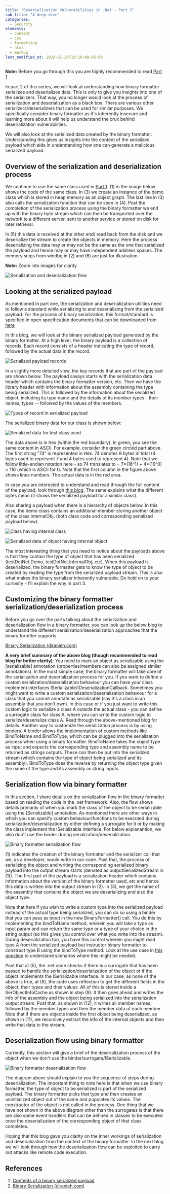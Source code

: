 ```yaml
---
title: "Deserialization Vulnerabilities in .Net - Part 2"
sub_title: "A deep dive"
categories:
  - Security
elements:
  - content
  - css
  - formatting
  - html
  - markup
last_modified_at: 2023-01-20T10:16:49-05:00
---
```


**Note:** Before you go through this you are highly recommended to read [Part 1](https://sharmaakash.com/docs/security/Deserialization-Part-1/ "Part 1")

In part 2 of this series, we will look at understanding how binary formatter serializes and deserializes data. This is only to give you insights into one of the serializers. That way, you no longer would look at the process of serialization and deserialization as a black box. There are various other serializers/deserializers that can be used for similar purposes. We specifically consider binary formatter as it's inherently insecure and learning more about it will help us understand the crux behind deserialization vulnerabilities.

We will also look at the serialized data created by the binary formatter. Understanding this gives us insights into the content of the serialized payload which aids in understanding how one can generate a malicious serialized payload.

## Overview of the serialization and deserialization process

We continue to use the same class used in [Part 1](https://sharmaakash.com/docs/security/Deserialization-Part-1/ "Part 1"). (1) in the image below shows the code of the same class.
In (3) we create an instance of the demo class which is stored in heap memory as an object graph. The last line in (3) also calls the serialization function that can be seen in (4). Post the completion of the serialization process using the binary formatter we end up with the binary byte stream which can then be transported over the network to a different server, sent to another service or stored on disk for later retrieval.

In (5) this data is received at the other end/ read back from the disk and we deserialize the stream to create the objects in memory. Here the process deserializing the data may or may not be the same as the one that serialized the payload and hence may or may have independent address spaces. The memory snips from windbg in (2) and (6) are just for illustration.

<b>Note:</b> Zoom into images for clarity

![Serialization and deserialization flow](/images/DeserializationPart2_Fig1.png)

## Looking at the serialized payload

As mentioned in part one, the serialization and deserialization utilities need to follow a standard while serializing to and deserializing from the serialized payload. For the process of binary serialization, this format/standard is specified in open specification documents that can be downloaded from [here](https://learn.microsoft.com/en-us/openspecs/windows_protocols/ms-nrbf/75b9fe09-be15-475f-85b8-ae7b7558cfe5 "here")

In this blog, we will look at the binary serialized payload generated by the binary formatter. At a high level, the binary payload is a collection of records. Each record consists of a header indicating the type of record, followed by the actual data in the record.

![Serialized payload records](/images/DeserializationPart2_Fig2.png)

In a slightly more detailed view, the key records that are part of the payload are shown below. The payload always starts with the serialization data header which contains the binary formatter version, etc. Then we have the library header with information about the assembly containing the type being serialized. This is followed by the information about the serialized object, including its type name and the details of its member types - their names, types -- followed by the values of the members.

![Types of record in serialized payload](/images/DeserializationPart2_Fig3.png)

The serialized binary data for our class is shown below:

![Serialized data for test class used](/images/DeserializationPart2_Fig4.png)

The data above is in hex (within the red boundary). In green, you see the same content in ASCII.
For example, consider the green circled part above. The first string "74" is represented in Hex. 74 denotes 8 bytes in total (4 bytes used to represent 7 and 4 bytes used to represent 4). Note that we follow little-endian notation here - so 74 translates to = 7*(16^1) + 4*(16^0) = 116 (which is ASCII for t).
Note that the first column in the figure above shows lines numbers. The actual data is in the red area.

In case you are interested to understand and read through the full content of the payload, look through [this blog](https://stackoverflow.com/questions/3052202/how-to-analyse-contents-of-binary-serialization-stream/30176566#30176566 "this blog"). The same explains what the different bytes mean (it shows the serialized payload for a similar class).

Also sharing a payload when there is a hierarchy of objects below. In this case, the demo class contains an additional member storing another object of the class internalObj. (both class code and corresponding serialized payload below).

![Class having internal class](/images/DeserializationPart2_Fig5.png)

![Serialized data of object having internal object](/images/DeserializationPart2_Fig6.png)

The most interesting thing that you need to notice about the payloads above is that they contain the type of object that has been serialized (testDotNet.Demo, testDotNet.InternalObj, etc). When this payload is deserialized, the binary formatter gets to know the type of object to be created by reading the type from the serialized payload stream. This is also what makes the binary serializer inherently vulnerable. Do hold on to your curiosity - I'll explain the why in part 3.

## Customizing the binary formatter serialization/deserialization process

Before you go over the parts talking about the serialization and deserialization flow in a binary formatter, you can look up the below blog to understand the different serialization/deserialization approaches that the binary formtter supports.

[Binary Serialization (diranieh.com)](http://www.diranieh.com/NETSerialization/BinarySerialization.htm "Binary Serialization (diranieh.com)")

**A very brief summary of the above blog (though recommended to read blog for better clarity)**: You need to mark an object as serializable using the [serializable] annotation (properties/members can also be assigned similar annotations). In the most simple case, the binary formatter will take care of the serialization and deserialization process for you. If you want to define a custom serialization/deserialization behaviour you can have your class implement interfaces ISerializable/IDeserializationCallback. Sometimes you might want to write a custom serialization/deserialization behaviour for a class that you cannot annotate as serializable (say it's a class in an assembly that you don't own). In this case or if you just want to write this custom logic to serialize a class A outside the actual class - you can define a surrogate class for class A, where you can write the custom logic to serialize/deserialize class A. Read through the above-mentioned blog for details. Another way to customize the serialization process is by using binders. A binder allows the implementation of custom methods like BindToName and BindToType, which can be plugged into the serialization process when using a binary formatter. BindToName takes the object type as input and expects the corresponding type and assembly name to be returned as strings outputs. These can then be put into the serialized stream (which contains the type of object being serialized and its assembly). BindToType does the reverse by returning the object type given the name of the type and its assembly as string inputs.

## Serialization flow via binary formatter

In this section, I share details on the serialization flow in the binary formatter based on reading the code in the .net framework. Also, the flow shows details primarily of when you mark the class of the object to be serializable using the [Serializable] annotation.
As mentioned there are other ways in which you can specify custom behaviour/functions to be executed during serialization/deserialization by either defining a surrogate for it or by making the class implement the ISerializable interface.
For below explanantion, we also don't use the binder during serialization/deserialization. 

![Binary formatter serialization flow](/images/DeserializationPart2_Fig7.png)

(1) indicates the creation of the binary formatter and the serializer call that we, as a developer, would write in our code. Post that, the process of serializing the object and writing the corresponding serialized binary payload into the output stream starts (denoted as outputSerializedStream in (1)). The first part of the payload is a serialization header which contains information about the version of the binary formatter used, etc and hence this data is written into the output stream in (2).
In (3), we get the name of the assembly that contains the object we are deserializing and also the object type.

Note that here if you wish to write a custom type into the serialized payload instead of the actual type being serialized, you can do so using a binder that you can pass as input in the new BinaryFormatter() call. You do this by implementing the bindToName method, wherein you will take a type as input param and can return the same type or a type of your choice in the string output (so this gives you control over what you write into the stream). During deserialization too, you have this control wherein you might read type A from the serialized payload but instructor binary formatter to construct type B using the bindToType method. Look at the use case in [this question](https://stackoverflow.com/questions/5794686/serializationbinder-with-listt "need for bindToType") to understand scenarios where this might be needed. 

Post that at (5), the .net code checks if there is a surrogate that has been passed to handle the serialization/deserialization of the object or if the object implements the ISerializable interface. In our case, as none of the above is true, at (8), the code uses reflection to get the different fields in the object, their types and their values. All of this is stored inside a SerObjectInfoCache as shown in step (9). It then goes ahead and writes the info of the assembly and the object being serialized into the serialization output stream. Post that, as shown in (12), it writes all member names, followed by the member types and then the member data of each member. Note that if there are objects inside the first object being deserialized, as shown in (11), we recursively extract the info of the internal objects and then write that data to the stream.

## Deserialization flow using binary formatter

Currently, this section will give a brief of the deserialization process of the object when we don't use the binder/surrogate/ISerializable.

![Binary formatter deserialization flow](/images/DeserializationPart2_Fig8.png)

The diagram above should explain to you the sequence of steps during deserialization. The important thing to note here is that when we use binary formatter, the type of object to be serialized is part of the serialized payload.
The binary formatter picks that type and then creates an uninitialized object out of the same and populates its values. The constructor of the object is not called in the process. 
One thing that we have not shown in the above diagram other than the surrogates is that there are also some event handlers that can be defined in classes to be executed once the deserialization of the corresponding object of that class completes.

Hoping that this blog gave you clarity on the inner workings of serialization and deserialization from the context of the binary formatter. In the next blog we will look through how the deserialization flow can be exploited to carry out attacks like remote code execution.

## References

  1. [Contents of a binary serialized payload](https://stackoverflow.com/questions/3052202/how-to-analyse-contents-of-binary-serialization-stream/30176566#30176566 "this blog")
  2. [Binary Serialization (diranieh.com)](http://www.diranieh.com/NETSerialization/BinarySerialization.htm "Binary Serialization (diranieh.com)")
